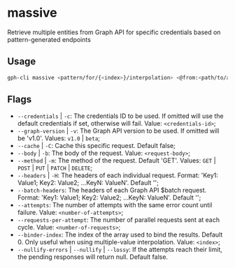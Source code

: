 # massive

Retrieve multiple entities from Graph API for specific credentials based on pattern-generated endpoints

## Usage

```bash
gph-cli massive <pattern/for/{<index>}/interpolation> <@from:<path/to/array-or-array-of-arrays.json> | 0a,0b,0c[;1a,1b,1c[;...Na,Nb,Nc]]> <flags>
```

## Flags

* `--credentials` | `-c`: The credentials ID to be used. If omitted will use the default credentials if set, otherwise will fail. Value: `<credentials-id>`;
* `--graph-version` | `-v`: The Graph API version to be used. If omitted will be 'v1.0'. Values: `v1.0` | `beta`;
* `--cache` | `-C`: Cache this specific request. Default false;
* `--body` | `-b`: The body of the request. Value: `<request-body>`;
* `--method` | `-m`: The method of the request. Default 'GET'. Values: `GET` | `POST` | `PUT` | `PATCH` | `DELETE`;
* `--headers` | `-H`: The headers of each individual request. Format: 'Key1: Value1; Key2: Value2; ...KeyN: ValueN'. Default '';
* `--batch-headers`: The headers of each Graph API $batch request. Format: 'Key1: Value1; Key2: Value2; ...KeyN: ValueN'. Default '';
* `--attempts`: The number of attempts with the same error count until failure. Value: `<number-of-attempts>`;
* `--requests-per-attempt`: The number of parallel requests sent at each cycle. Value: `<number-of-requests>`;
* `--binder-index`: The index of the array used to bind the results. Default 0. Only useful when using multiple-value interpolation. Value: `<index>`;
* `--nullify-errors` | `--nullify` | `--lossy`: If the attempts reach their limit, the pending responses will return null. Default false.

